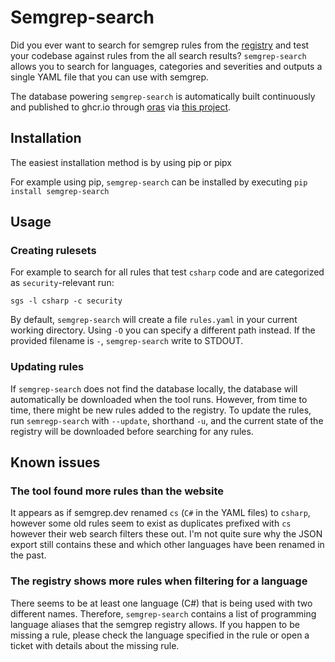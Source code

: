 # Semgrep-search

Did you ever want to search for semgrep rules from the [registry](https://semgrep.dev/r) and test your codebase against rules from the all search results?
`semgrep-search` allows you to search for languages, categories and severities and outputs a single YAML file that you can use with semgrep.

The database powering `semgrep-search` is automatically built continuously and published to ghcr.io through
[oras](https://github.com/oras-project) via [this project](https://github.com/hnzlmnn/sgs-db).

## Installation

The easiest installation method is by using pip or pipx

For example using pip, `semgrep-search` can be installed by executing `pip install semgrep-search`

## Usage

### Creating rulesets

For example to search for all rules that test `csharp` code and are categorized as `security`-relevant run:

`sgs -l csharp -c security`

By default, `semgrep-search` will create a file `rules.yaml` in your current working directory.
Using `-O` you can specify a different path instead.
If the provided filename is `-`, `semgrep-search` write to STDOUT.

### Updating rules

If `semgrep-search` does not find the database locally, the database will automatically be downloaded when the tool runs.
However, from time to time, there might be new rules added to the registry.
To update the rules, run `semregp-search` with `--update`, shorthand `-u`,
and the current state of the registry will be downloaded before searching for any rules.

## Known issues

### The tool found more rules than the website

It appears as if semgrep.dev renamed `cs` (`C#` in the YAML files) to `csharp`,
however some old rules seem to exist as duplicates prefixed with `cs` however their web search filters these out.
I'm not quite sure why the JSON export still contains these and which other languages have been renamed in the past.

### The registry shows more rules when filtering for a language

There seems to be at least one language (C#) that is being used with two different names.
Therefore, `semgrep-search` contains a list of programming language aliases that the semgrep registry allows.
If you happen to be missing a rule, please check the language specified in the rule or open a ticket with details about the missing rule.